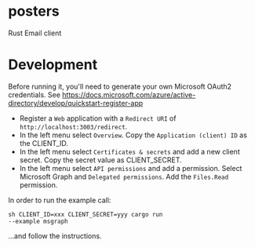 # posters

Rust Email client

# Development

Before running it, you'll need to generate your own Microsoft OAuth2
credentials. See
https://docs.microsoft.com/azure/active-directory/develop/quickstart-register-app

* Register a `Web` application with a `Redirect URI` of
  `http://localhost:3003/redirect`.
* In the left menu select `Overview`. Copy the `Application (client) ID`
  as the CLIENT_ID.
* In the left menu select `Certificates & secrets` and add a new client
  secret. Copy the secret value as CLIENT_SECRET.
* In the left menu select `API permissions` and add a permission. Select
  Microsoft Graph and `Delegated permissions`. Add the `Files.Read`
  permission.

In order to run the example call:

```
sh CLIENT_ID=xxx CLIENT_SECRET=yyy cargo run
--example msgraph
```

...and follow the instructions.

